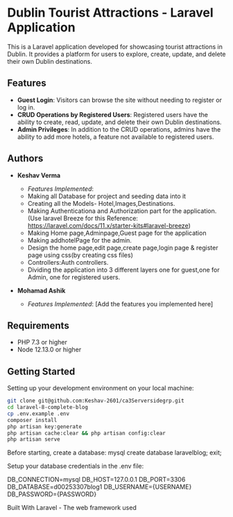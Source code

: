 # Dublin Tourist Attractions - Laravel Application

This is a Laravel application developed for showcasing tourist attractions in Dublin. It provides a platform for users to explore, create, update, and delete their own Dublin destinations.

## Features

- **Guest Login**: Visitors can browse the site without needing to register or log in.
- **CRUD Operations by Registered Users**: Registered users have the ability to create, read, update, and delete their own Dublin destinations.
- **Admin Privileges**: In addition to the CRUD operations, admins have the ability to add more hotels, a feature not available to registered users.

## Authors

- **Keshav Verma**
    - *Features Implemented*:
    - Making all Database for project and seeding data into it
    - Creating all the Models- Hotel,Images,Destinations.
    - Making Authenticationa and Authorization part for the application.(Use laravel Breeze for this Reference: https://laravel.com/docs/11.x/starter-kits#laravel-breeze)
    - Making Home page,Adminpage,Guest page for the application
    - Making addhotelPage for the admin.
    - Design the home page,edit page,create page,login page & register page using css(by creating css files)
    - Controllers:Auth controllers.
    - Dividing the application into 3 different layers one for guest,one for Admin, one for registered users.
      

- **Mohamad Ashik**
    - *Features Implemented*: [Add the features you implemented here]

## Requirements

- PHP 7.3 or higher
- Node 12.13.0 or higher

## Getting Started

Setting up your development environment on your local machine:

```bash
git clone git@github.com:Keshav-2601/ca3Serversidegrp.git
cd laravel-8-complete-blog
cp .env.example .env
composer install
php artisan key:generate
php artisan cache:clear && php artisan config:clear
php artisan serve
```
Before starting, create a database:
mysql
create database laravelblog;
exit;

Setup your database credentials in the .env file:

DB_CONNECTION=mysql
DB_HOST=127.0.0.1
DB_PORT=3306
DB_DATABASE=d00253307blog1
DB_USERNAME={USERNAME}
DB_PASSWORD={PASSWORD}

Built With
Laravel - The web framework used
